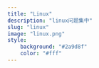 ```yaml
---
title: "Linux"
description: "linux问题集中"
slug: "linux"
image: "linux.png"
style:
    background: "#2a9d8f"
    color: "#fff"
---
```

